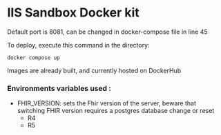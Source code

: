 # IIS Sandbox Docker kit

Default port is 8081, can be changed in docker-compose file in line 45

To deploy, execute this command in the directory:
```
docker compose up
```

Images are already built, and currently hosted on DockerHub

### Environments variables used :

- FHIR_VERSION: sets the Fhir version of the server, beware that switching FHIR version requires a postgres database
  change or reset
    - R4
    - R5 

